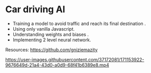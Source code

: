 # Car driving AI

* Training a model to avoid  traffic and reach its final destination .
* Using only vanilla Javascript.
* Understanding weights and biases .
* Implementing 2 level neural network.

Resources: https://github.com/gniziemazity



https://user-images.githubusercontent.com/37172081/171153922-9676649d-21a4-43d0-a0d9-68f41b6389e8.mp4




